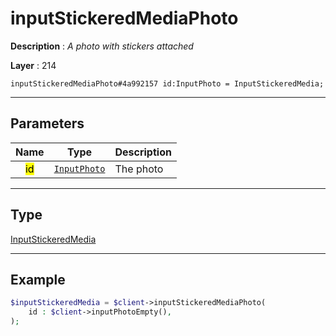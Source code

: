 # inputStickeredMediaPhoto

**Description** : *A photo with stickers attached*

**Layer** : 214

```tl
inputStickeredMediaPhoto#4a992157 id:InputPhoto = InputStickeredMedia;
```

---

## Parameters

| Name | Type | Description |
| :---: | :---: | :--- |
| <mark>id</mark> | [`InputPhoto`](type/InputPhoto) | The photo |

---

## Type

[InputStickeredMedia](type/InputStickeredMedia)

---

## Example

```php
$inputStickeredMedia = $client->inputStickeredMediaPhoto(
	id : $client->inputPhotoEmpty(),
);
```